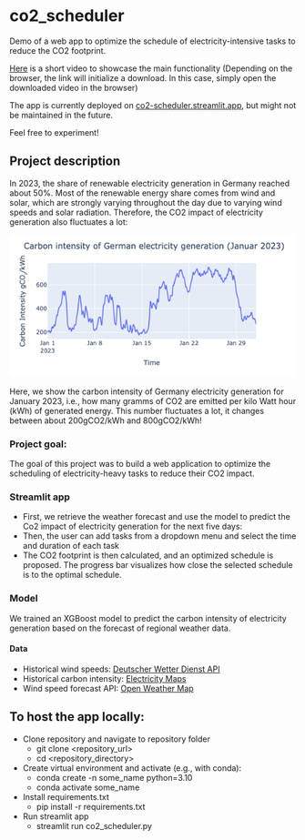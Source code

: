 # co2_scheduler
Demo of a web app to optimize the schedule of electricity-intensive tasks to reduce the CO2 footprint.

[Here](data/co2_scheduler_demo.webm) is a short video to showcase the main functionality (Depending on the browser, the link will initialize a download. In this case, simply open the downloaded video in the browser)

The app is currently deployed on [co2-scheduler.streamlit.app](co2-scheduler.streamlit.app), but might not be maintained in the future.

Feel free to experiment!

## Project description
In 2023, the share of renewable electricity generation in Germany reached about 50%. Most of the renewable energy share comes from wind and solar, which are strongly varying throughout the day due to varying wind speeds and solar radiation. Therefore, the CO2 impact of electricity generation also fluctuates a lot:

<img src="data/carbon_intensity_Jan_2023.png" width="500">

Here, we show the carbon intensity of Germany electricity generation for January 2023, i.e., how many gramms of CO2 are emitted per kilo Watt hour (kWh) of generated energy. 
This number fluctuates a lot, it changes between about 200gCO2/kWh and 800gCO2/kWh!

### Project goal: 
The goal of this project was to build a web application to optimize the scheduling of electricity-heavy tasks to reduce their CO2 impact.


### Streamlit app
* First, we retrieve the weather forecast and use the model to predict the Co2 impact of electricity generation for the next five days:
* Then, the user can add tasks from a dropdown menu and select the time and duration of each task
* The CO2 footprint is then calculated, and an optimized schedule is proposed. The progress bar visualizes how close the selected schedule is to the optimal schedule.

### Model
We trained an XGBoost model to predict the carbon intensity of electricity generation based on the forecast of regional weather data. 
#### Data
* Historical wind speeds: [Deutscher Wetter Dienst API](https://dwd.api.bund.dev/)
* Historical carbon intensity: [Electricity Maps](https://app.electricitymaps.com/map)
* Wind speed forecast API: [Open Weather Map](https://openweathermap.org/)


## To host the app locally: 
* Clone repository and navigate to repository folder
    * git clone <repository_url>
    * cd <repository_directory>
* Create virtual environment and activate (e.g., with conda):
    * conda create -n some_name python=3.10
    * conda activate some_name
* Install requirements.txt
    * pip install -r requirements.txt
* Run streamlit app
    * streamlit run co2_scheduler.py






